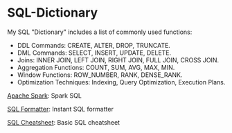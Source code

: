 # SQL-Dictionary 

My SQL "Dictionary" includes a list of commonly used functions:

 - DDL Commands: CREATE, ALTER, DROP, TRUNCATE.    
 - DML Commands: SELECT, INSERT, UPDATE, DELETE.   
 - Joins: INNER JOIN, LEFT JOIN, RIGHT JOIN, FULL JOIN, CROSS JOIN.    
 - Aggregation Functions: COUNT, SUM, AVG, MAX, MIN.    
 - Window Functions: ROW_NUMBER, RANK, DENSE_RANK.    
 - Optimization Techniques: Indexing, Query Optimization, Execution Plans.    


[Apache Spark](https://spark.apache.org/sql/): Spark SQL 

[SQL Formatter](https://www.dpriver.com/pp/sqlformat.htm): Instant SQL formatter 

[SQL Cheatsheet](https://learnsql.com/blog/sql-basics-cheat-sheet/): Basic SQL cheatsheet 

